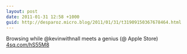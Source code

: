 ```yaml
---
layout: post
date: 2011-01-31 12:58 +1000
guid: http://desparoz.micro.blog/2011/01/31/t31909150367678464.html
---
```

Browsing while @kevinwithnall meets a genius (@ Apple Store) [4sq.com/hS55M8](http://4sq.com/hS55M8)
